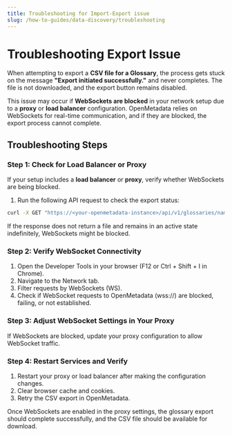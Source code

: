 ```yaml
---
title: Troubleshooting for Import-Export issue
slug: /how-to-guides/data-discovery/troubleshooting
---
```


# Troubleshooting Export Issue 
When attempting to export a **CSV file for a Glossary**, the process gets stuck on the message **"Export initiated successfully."** and never completes. The file is not downloaded, and the export button remains disabled.

This issue may occur if **WebSockets are blocked** in your network setup due to a **proxy** or **load balancer** configuration. OpenMetadata relies on WebSockets for real-time communication, and if they are blocked, the export process cannot complete.

## Troubleshooting Steps

### Step 1: Check for Load Balancer or Proxy

If your setup includes a **load balancer** or **proxy**, verify whether WebSockets are being blocked.

1. Run the following API request to check the export status:

```bash
curl -X GET "https://<your-openmetadata-instance>/api/v1/glossaries/name/<Glossary_Name>/exportAsync"
```

If the response does not return a file and remains in an active state indefinitely, WebSockets might be blocked.

### Step 2: Verify WebSocket Connectivity

1. Open the Developer Tools in your browser (F12 or Ctrl + Shift + I in Chrome).
2. Navigate to the Network tab.
3. Filter requests by WebSockets (WS).
4. Check if WebSocket requests to OpenMetadata (wss://<your-openmetadata-instance>) are blocked, failing, or not established.

### Step 3: Adjust WebSocket Settings in Your Proxy

If WebSockets are blocked, update your proxy configuration to allow WebSocket traffic.

### Step 4: Restart Services and Verify

1. Restart your proxy or load balancer after making the configuration changes.
2. Clear browser cache and cookies.
3. Retry the CSV export in OpenMetadata.

Once WebSockets are enabled in the proxy settings, the glossary export should complete successfully, and the CSV file should be available for download.
